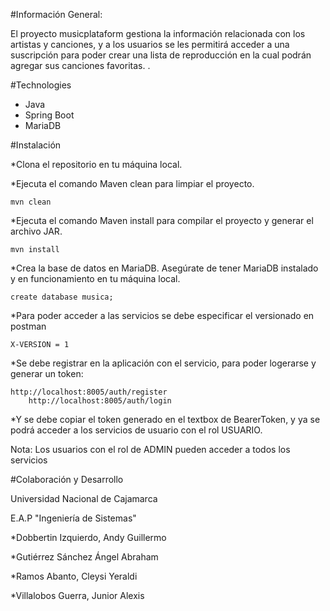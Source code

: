 #Información General:

El proyecto musicplataform gestiona la información relacionada con los artistas y canciones, y a los usuarios se les permitirá acceder a una suscripción para poder crear una lista de reproducción en la cual podrán agregar sus canciones favoritas. .

#Technologies

* Java
* Spring Boot
* MariaDB 

#Instalación

*Clona el repositorio en tu máquina local.

*Ejecuta el comando Maven clean para limpiar el proyecto.

	mvn clean
*Ejecuta el comando Maven install para compilar el proyecto y generar el archivo JAR.

	mvn install
*Crea la base de datos en MariaDB. Asegúrate de tener MariaDB instalado y en funcionamiento en tu máquina local.

	create database musica;
 
*Para poder acceder a las servicios se debe especificar el versionado en postman

  	X-VERSION = 1
   
*Se debe registrar en la aplicación con el servicio, para poder logerarse y generar un token:

   	http://localhost:8005/auth/register
    	http://localhost:8005/auth/login

*Y se debe copiar el token generado en el textbox de BearerToken, y ya se podrá acceder a los servicios de usuario con el rol USUARIO.

Nota: Los usuarios con el rol de ADMIN pueden acceder a todos los servicios


#Colaboración y Desarrollo

Universidad Nacional de Cajamarca

E.A.P "Ingeniería de Sistemas"

*Dobbertin Izquierdo, Andy Guillermo

*Gutiérrez Sánchez Ángel Abraham

*Ramos Abanto, Cleysi Yeraldi

*Villalobos Guerra, Junior Alexis

